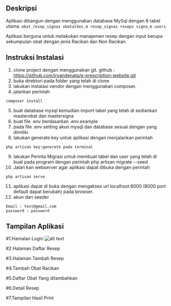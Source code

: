## Deskripsi
Aplikasi dibangun dengan menggunakan database MySql dengan 6 tabel utama.
    ```
	 obat_resep_signas
	 obatalkes_m
	 resep_signas
	 reseps
	 signa_m
	 users 
    ```

Aplikasi berguna untuk melakukan manajemen resep dengan input berupa sekumpulan obat dengan jenis Racikan dan Non Racikan.

## Instruksi Instalasi
1. clone project dengan menggunakan git.
github : https://github.com/irvandenata/e-prescription-website.git
2. buka direktori pada folder yang telah di clone
3. lakukan instalasi vendor dengan menggunakan composer.
4. jalankan perintah 
``` 
composer install
```
5. buat database mysql kemudian import tabel yang telah di sediankan masterobat dan mastersigna
6. buat file .env berdasarkan .env.example
7. pada file .env setting akun mysql dan database sesuai dengan yang dimiliki
8. lakukan generate key untuk aplikasi dengan menjalankan perintah 
```
php artisan key:generate pada terminal
```
9. lakukan Perinta Migrasi untuk membuat tabel dan user yang telah di buat pada program dengan perintah php artisan migrate --seed
10. Jalan kan webserver agar aplikasi dapat dibuka dengan perintah 

```
php artisan serve
```
11. aplikasi dapat di buka dengan mengakses url  localhost:8000 (8000 port default dapat berubah)  pada browser. 
12. akun dari seeder 

```
Email : test@gmail.com
password : password
```

## Tampilan Aplikasi
#1.Hamalan Login
![alt text]([http://url/to/img.png](https://github.com/irvandenata/e-presciption-website/blob/main/GAMBAR%20DEMO/detail%20obat.png))


#2.Halaman Daftar Resep




#3.Halaman Tambah Resep



#4.Tambah Obat Racikan


#5.Daftar Obat Yang ditambahkan




#6.Detail Resep



#7.Tampilan Hasil Print
